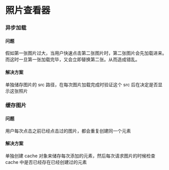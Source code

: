 # 照片查看器

### 异步加载

#### 问题

假如第一张图片过大，当用户快速点击第二张图片时，第二张图片会先加载进来。而这时一旦第一张加载完毕，又会立即替换第二张。从而造成错乱。

#### 解决方案

单独储存图片的 src 路径，在每次图片加载完成时验证这个 src 后在决定是否显示这张照片

### 缓存图片

#### 问题

用户每次点击之前已经点击过的图片，都会重复创建同一个元素

#### 解决方案

单独创建 cache 对象来储存每次添加的<img>元素，然后每次请求图片的时候检查 cache 中是否已经存在已经创建过的元素


